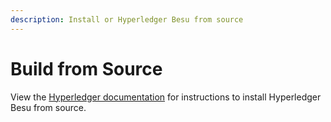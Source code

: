 ```yaml
---
description: Install or Hyperledger Besu from source
---
```


# Build from Source

View the [Hyperledger documentation] for instructions to install Hyperledger Besu from source.

<!-- link -->
[Hyperledger documentation]: https://wiki.hyperledger.org/display/BESU/Building+from+source